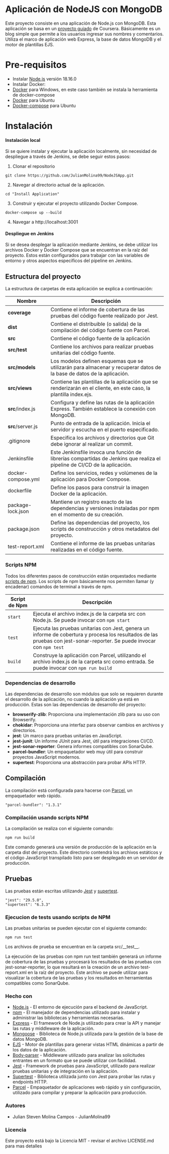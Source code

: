 # Aplicación de NodeJS con MongoDB

Este proyecto consiste en una aplicación de Node.js con MongoDB. Esta aplicación se basa en un [proyecto guiado](https://www.coursera.org/projects/containerize-full-stack-nodejs-application-in-docker) de Coursera. Básicamente es un blog simple que permite a los usuarios ingresar sus nombres y comentarios. Utiliza el marco de aplicación web Express, la base de datos MongoDB y el motor de plantillas EJS.

# Pre-requisitos
- Instalar [Node.js](https://nodejs.org/en/) versión 18.16.0
- Instalar Docker:
 - [Docker](https://docs.docker.com/desktop/install/windows-install/) para Windows, en este caso también se instala la herramienta de docker-compose
 - [Docker](https://docs.docker.com/engine/install/ubuntu/) para Ubuntu
 - [Docker-compose](https://www.digitalocean.com/community/tutorials/how-to-install-and-use-docker-compose-on-ubuntu-20-04) para Ubuntu

# Instalación

#### Instalación local

Si se quiere instalar y ejecutar la aplicación localmente, sin necesidad de despliegue a través de Jenkins, se debe seguir estos pasos:

1. Clonar el repositorio

````
git clone https://github.com/JulianMolina99/NodeJSApp.git
````

2. Navegar al directorio actual de la aplicación.

````
cd "Install Application"
````

3. Construir y ejecutar el proyecto utilizando Docker Compose.
````
docker-compose up --build
````
4. Navegar a http://localhost:3001

#### Despliegue en Jenkins
Si se desea desplegar la aplicación mediante Jenkins, se debe utilizar los archivos Docker y Docker Compose que se encuentran en la raíz del proyecto. Estos están configurados para trabajar con las variables de entorno y otros aspectos específicos del pipeline en Jenkins.

## Estructura del proyecto
La estructura de carpetas de esta aplicación se explica a continuación:

| Nombre | Descripción |
| ------------------------ | --------------------------------------------------------------------------------------------- |
| **coverage** | Contiene el informe de cobertura de las pruebas del código fuente realizado por Jest. |
| **dist** | Contiene el distribuible (o salida) de la compilación del código fuente con Parcel. |
| **src** | Contiene el código fuente de la aplicación |
| **src/__test__** | Contiene los archivos para realizar pruebas unitarias del código fuente. |
| **src/models** | Los modelos definen esquemas que se utilizarán para almacenar y recuperar datos de la base de datos de la aplicación. |
| **src/views** | Contiene las plantillas de la aplicación que se renderizarán en el cliente, en este caso, la plantilla index.ejs. |
| **src**/index.js | Configura y define las rutas de la aplicación Express. También establece la conexión con MongoDB.|
| **src**/server.js | Punto de entrada de la aplicación. Inicia el servidor y escucha en el puerto especificado. |
| .gitignore | Especifica los archivos y directorios que Git debe ignorar al realizar un commit. |
| Jenkinsfile | Este Jenkinsfile invoca una función de librerías compartidas de Jenkins que realiza el pipeline de CI/CD de la aplicación. |
| docker-compose.yml | Define los servicios, redes y volúmenes de la aplicación para Docker Compose. |
| dockerfile | Define los pasos para construir la imagen Docker de la aplicación. |
| package-lock.json | Mantiene un registro exacto de las dependencias y versiones instaladas por npm en el momento de su creación. |
| package.json | Define las dependencias del proyecto, los scripts de construcción y otros metadatos del proyecto. |
| test-report.xml | Contiene el informe de las pruebas unitarias realizadas en el código fuente.

### Scripts NPM

Todos los diferentes pasos de construcción están orquestados mediante [scripts de npm](https://docs.npmjs.com/misc/scripts).
Los scripts de npm básicamente nos permiten llamar (y encadenar) comandos de terminal a través de npm.

| Script de Npm | Descripción |
| ------------------------- | ------------------------------------------------------------------------------------------------- |
| `start` | Ejecuta el archivo index.js de la carpeta src con Node.js. Se puede invocar con `npm start` |
| `test` | Ejecuta las pruebas unitarias con Jest, genera un informe de cobertura y procesa los resultados de las pruebas con jest-sonar-reporter. Se puede invocar con `npm test` |
| `build` | Construye la aplicación con Parcel, utilizando el archivo index.js de la carpeta src como entrada. Se puede invocar con `npm run build` |

### Dependencias de desarrollo

Las dependencias de desarrollo son módulos que solo se requieren durante el desarrollo de la aplicación, no cuando la aplicación ya está en producción. Estas son las dependencias de desarrollo del proyecto:

- **browserify-zlib**: Proporciona una implementación zlib para su uso con Browserify.
- **chokidar**: Proporciona una interfaz para observar cambios en archivos y directorios.
- **jest**: Un marco para pruebas unitarias en JavaScript.
- **jest-junit**: Un informe JUnit para Jest, útil para integraciones CI/CD.
- **jest-sonar-reporter**: Genera informes compatibles con SonarQube.
- **parcel-bundler**: Un empaquetador web muy útil para construir proyectos JavaScript modernos.
- **supertest**: Proporciona una abstracción para probar APIs HTTP.

## Compilación

La compilación está configurada para hacerse con [Parcel](https://parceljs.org/), un empaquetador web rápido.

```
"parcel-bundler": "1.3.1"
```

### Compilación usando scripts NPM

La compilación se realiza con el siguiente comando:

```
npm run build
```
Este comando generará una versión de producción de la aplicación en la carpeta dist del proyecto. Este directorio contendrá los archivos estáticos y el código JavaScript transpilado listo para ser desplegado en un servidor de producción.

## Pruebas
Las pruebas están escritas utilizando [Jest](https://jestjs.io/) y [supertest](https://www.npmjs.com/package/supertest).

```
"jest": "29.5.0",
"supertest": "6.3.3"
```

### Ejecucion de tests usando scripts de NPM

Las pruebas unitarias se pueden ejecutar con el siguiente comando:
````
npm run test
````
Los archivos de prueba se encuentran en la carpeta src/\_\_test\_\_.

La ejecución de las pruebas con npm run test también generará un informe de cobertura de las pruebas y procesará los resultados de las pruebas con jest-sonar-reporter, lo que resultará en la creación de un archivo test-report.xml en la raíz del proyecto. Este archivo se puede utilizar para visualizar la cobertura de las pruebas y los resultados en herramientas compatibles como SonarQube.


### Hecho con

- [Node.js](https://nodejs.org/en/) - El entorno de ejecución para el backend de JavaScript.
- [npm](https://www.npmjs.com/) - El manejador de dependencias utilizado para instalar y administrar las bibliotecas y herramientas necesarias.
- [Express](https://expressjs.com/) - El framework de Node.js utilizado para crear la API y manejar las rutas y middleware de la aplicación.
- [Mongoose](https://mongoosejs.com/) - Biblioteca de Node.js utilizada para la gestión de la base de datos MongoDB.
- [EJS](https://ejs.co/) - Motor de plantillas para generar vistas HTML dinámicas a partir de los datos de la aplicación.
- [Body-parser](https://www.npmjs.com/package/body-parser) - Middleware utilizado para analizar las solicitudes entrantes en un formato que se puede utilizar con facilidad.
- [Jest](https://jestjs.io/) - Framework de pruebas para JavaScript, utilizado para realizar pruebas unitarias y de integración en la aplicación.
- [Supertest](https://www.npmjs.com/package/supertest) - Biblioteca utilizada junto con Jest para probar las rutas y endpoints HTTP.
- [Parcel](https://parceljs.org/) - Empaquetador de aplicaciones web rápido y sin configuración, utilizado para compilar y preparar la aplicación para producción.

### Autores

- Julian Steven Molina Campos - JulianMolina99

### Licencia
Este proyecto está bajo la Licencia MIT - revisar el archivo LICENSE.md para mas detalles
